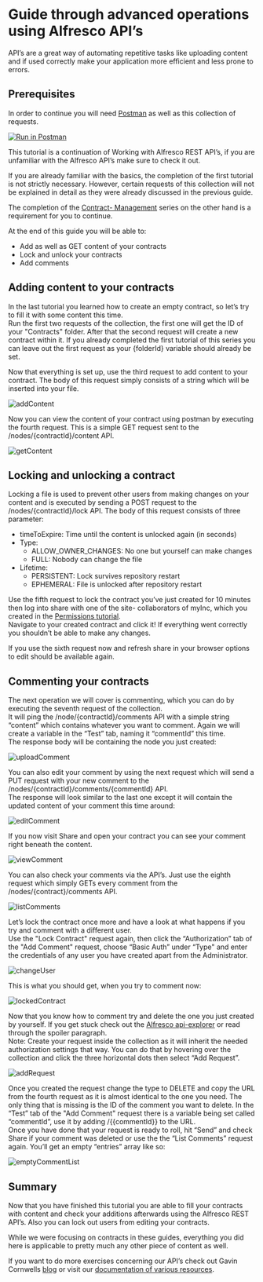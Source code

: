 # Guide through advanced operations using Alfresco API’s

API’s are a great way of automating repetitive tasks like uploading content and if used correctly make your application more efficient and less prone to errors.


## Prerequisites

In order to continue you will need [Postman](https://www.postman.com/downloads/) as well as this collection of requests.

[![Run in Postman](https://run.pstmn.io/button.svg)](https://www.getpostman.com/run-collection/9accb86d21e8ab18e43e)

This tutorial is a continuation of Working with Alfresco REST API’s, if you are unfamiliar with the Alfresco API’s make sure to check it out. 

If you are already familiar with the basics, the completion of the first tutorial is not strictly necessary. However, certain requests of this collection will not be explained in detail as they were already discussed in the previous guide.

The completion of the [Contract- Management](https://www.alfresco.com/abn/tutorials/contract-management/) series on the other hand is a requirement for you to continue.

At the end of this guide you will be able to:
- Add as well as GET content of your contracts
- Lock and unlock your contracts
- Add comments


## Adding content to your contracts

In the last tutorial you learned how to create an empty contract, so let’s try to fill it with some content this time.  
Run the first two requests of the collection, the first one will get the ID of your "Contracts" folder. After that the second request will create a new contract within it.
If you already completed the first tutorial of this series you can leave out the first request as your {folderId} variable should already be set.

Now that everything is set up, use the third request to add content to your contract. The body of this request simply consists of a string which will be inserted into your file.

![addContent](../images/api-tutorial/addContent.png)

Now you can view the content of your contract using postman by executing the fourth request. This is a simple GET request sent to the /nodes/{contractId}/content API.

![getContent](../images/api-tutorial/getContent.png)


## Locking and unlocking a contract

Locking a file is used to prevent other users from making changes on your content and is executed by sending a POST request to the /nodes/{contractId}/lock API.
The body of this request consists of three parameter:
- timeToExpire: Time until the content is unlocked again (in seconds)
- Type:
  - ALLOW_OWNER_CHANGES: No one but yourself can make changes
  - FULL: Nobody can change the file
- Lifetime:
  - PERSISTENT: Lock survives repository restart
  - EPHEMERAL: File is unlocked after repository restart

Use the fifth request to lock the contract you’ve just created for 10 minutes then log into share with one of the site- collaborators of myInc, which you created in the [Permissions tutorial](https://www.alfresco.com/abn/tutorials/contract-management/setting-up-permissions/).  
Navigate to your created contract and click it! If everything went correctly you shouldn’t be able to make any changes.

If you use the sixth request now and refresh share in your browser options to edit should be available again.


## Commenting your contracts

The next operation we will cover is commenting, which you can do by executing the seventh request of the collection.  
It will ping the /node/{contractId}/comments API with a simple string “content” which contains whatever you want to comment. Again we will create a variable in the “Test” tab, naming it “commentId” this time.  
The response body will be containing the node you just created:

![uploadComment](../images/api-tutorial/uploadComment.png)

You can also edit your comment by using the next request which will send a PUT request with your new comment to the /nodes/{contractId}/comments/{commentId} API.  
The response will look similar to the last one except it will contain the updated content of your comment this time around:

![editComment](../images/api-tutorial/editComment.png)

If you now visit Share and open your contract you can see your comment right beneath the content.

![viewComment](../images/api-tutorial/viewComment.png)

You can also check your comments via the API’s. Just use the eighth request which simply GETs every comment from the /nodes/{contract}/comments API.

![listComments](../images/api-tutorial/listComment.png)

Let’s lock the contract once more and have a look at what happens if you try and comment with a different user.  
Use the "Lock Contract" request again, then click the “Authorization” tab of the "Add Comment" request, choose “Basic Auth” under “Type" and enter the credentials of any user you have created apart from the Administrator.

![changeUser](../images/api-tutorial/changeUSer.gif)

This is what you should get, when you try to comment now:

![lockedContract](../images/api-tutorial/lockedContract.png)

Now that you know how to comment try and delete the one you just created by yourself. If you get stuck check out the [Alfresco api-explorer](https://api-explorer.alfresco.com/api-explorer/#/) or read through the spoiler paragraph.  
Note: Create your request inside the collection as it will inherit the needed authorization settings that way. You can do that by hovering over the collection and click the three horizontal dots then select “Add Request”.

![addRequest](../images/api-tutorial/addRequest.gif)

Once you created the request change the type to DELETE and copy the URL from the fourth request as it is almost identical to the one you need. The only thing that is missing is the ID of the comment you want to delete. In the “Test” tab of the "Add Comment" request there is a variable being set called “commentId”, use it by adding /{{commentId}} to the URL.  
Once you have done that your request is ready to roll, hit “Send” and check Share if your comment was deleted or use the the “List Comments” request again.
You’ll get an empty “entries” array like so:

![emptyCommentList](../images/api-tutorial/emptyCommentList.png)


## Summary

Now that you have finished this tutorial you are able to fill your contracts with content and check your additions afterwards using the Alfresco REST API’s.
Also you can lock out users from editing your contracts.

While we were focusing on contracts in these guides, everything you did here is applicable to pretty much any other piece of content as well. 

If you want to do more exercises concerning our API’s check out Gavin Cornwells [blog](https://hub.alfresco.com/t5/alfresco-content-services-blog/v1-rest-api-10-things-you-should-know/ba-p/287692) or visit our [documentation of various resources](https://hub.alfresco.com/t5/alfresco-content-services-hub/alfresco-public-rest-apis/ba-p/291250).

